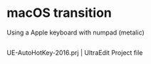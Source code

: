 # macOS transition
Using a Apple keyboard with numpad (metalic)
##
###
UE-AutoHotKey-2016.prj | UltraEdit Project file

